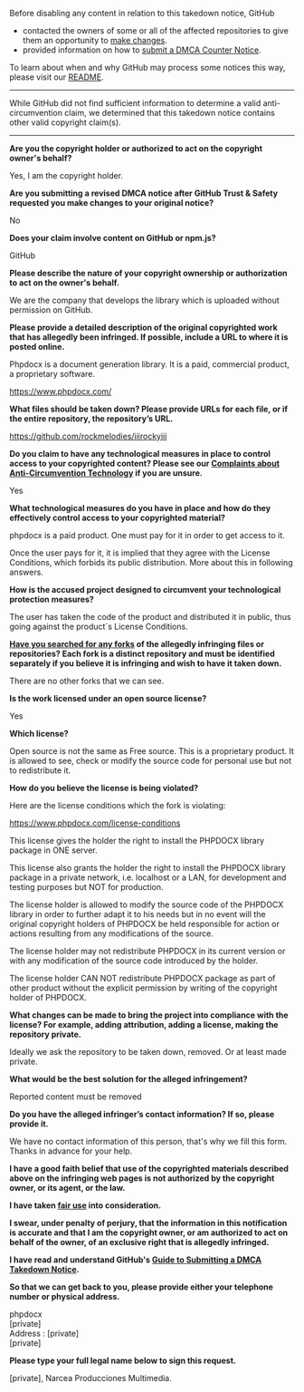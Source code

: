 Before disabling any content in relation to this takedown notice, GitHub
- contacted the owners of some or all of the affected repositories to give them an opportunity to [make changes](https://docs.github.com/en/github/site-policy/dmca-takedown-policy#a-how-does-this-actually-work).
- provided information on how to [submit a DMCA Counter Notice](https://docs.github.com/en/articles/guide-to-submitting-a-dmca-counter-notice).

To learn about when and why GitHub may process some notices this way, please visit our [README](https://github.com/github/dmca/blob/master/README.md#anatomy-of-a-takedown-notice).

---

While GitHub did not find sufficient information to determine a valid anti-circumvention claim, we determined that this takedown notice contains other valid copyright claim(s).

---

**Are you the copyright holder or authorized to act on the copyright owner's behalf?**

Yes, I am the copyright holder.

**Are you submitting a revised DMCA notice after GitHub Trust & Safety requested you make changes to your original notice?**

No

**Does your claim involve content on GitHub or npm.js?**

GitHub

**Please describe the nature of your copyright ownership or authorization to act on the owner's behalf.**

We are the company that develops the library which is uploaded without permission on GitHub.

**Please provide a detailed description of the original copyrighted work that has allegedly been infringed. If possible, include a URL to where it is posted online.**

Phpdocx is a document generation library. It is a paid, commercial product, a proprietary software.

https://www.phpdocx.com/

**What files should be taken down? Please provide URLs for each file, or if the entire repository, the repository’s URL.**

https://github.com/rockmelodies/iiirockyiii

**Do you claim to have any technological measures in place to control access to your copyrighted content? Please see our <a href="https://docs.github.com/articles/guide-to-submitting-a-dmca-takedown-notice#complaints-about-anti-circumvention-technology">Complaints about Anti-Circumvention Technology</a> if you are unsure.**

Yes

**What technological measures do you have in place and how do they effectively control access to your copyrighted material?**

phpdocx is a paid product. One must pay for it in order to get access to it.

Once the user pays for it, it is implied that they agree with the License Conditions, which forbids its public distribution. More about this in following answers.

**How is the accused project designed to circumvent your technological protection measures?**

The user has taken the code of the product and distributed it in public, thus going against the product´s License Conditions.

**<a href="https://docs.github.com/articles/dmca-takedown-policy#b-what-about-forks-or-whats-a-fork">Have you searched for any forks</a> of the allegedly infringing files or repositories? Each fork is a distinct repository and must be identified separately if you believe it is infringing and wish to have it taken down.**

There are no other forks that we can see.

**Is the work licensed under an open source license?**

Yes

**Which license?**

Open source is not the same as Free source. This is a proprietary product. It is allowed to see, check or modify the source code for personal use but not to redistribute it.

**How do you believe the license is being violated?**

Here are the license conditions which the fork is violating:

https://www.phpdocx.com/license-conditions

This license gives the holder the right to install the PHPDOCX library package in ONE server.

This license also grants the holder the right to install the PHPDOCX library package in a private network, i.e. localhost or a LAN, for development and testing purposes but NOT for production.

The license holder is allowed to modify the source code of the PHPDOCX library in order to further adapt it to his needs but in no event will the original copyright holders of PHPDOCX be held responsible for action or actions resulting from any modifications of the source.

The license holder may not redistribute PHPDOCX in its current version or with any modification of the source code introduced by the holder.

The license holder CAN NOT redistribute PHPDOCX package as part of other product without the explicit permission by writing of the copyright holder of PHPDOCX.

**What changes can be made to bring the project into compliance with the license? For example, adding attribution, adding a license, making the repository private.**

Ideally we ask the repository to be taken down, removed. Or at least made private.

**What would be the best solution for the alleged infringement?**

Reported content must be removed

**Do you have the alleged infringer’s contact information? If so, please provide it.**

We have no contact information of this person, that's why we fill this form. Thanks in advance for your help.

**I have a good faith belief that use of the copyrighted materials described above on the infringing web pages is not authorized by the copyright owner, or its agent, or the law.**

**I have taken <a href="https://www.lumendatabase.org/topics/22">fair use</a> into consideration.**

**I swear, under penalty of perjury, that the information in this notification is accurate and that I am the copyright owner, or am authorized to act on behalf of the owner, of an exclusive right that is allegedly infringed.**

**I have read and understand GitHub's <a href="https://docs.github.com/articles/guide-to-submitting-a-dmca-takedown-notice/">Guide to Submitting a DMCA Takedown Notice</a>.**

**So that we can get back to you, please provide either your telephone number or physical address.**

phpdocx  
[private]  
Address : [private]  
[private]  

**Please type your full legal name below to sign this request.**

[private], Narcea Producciones Multimedia.
